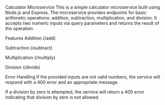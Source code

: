Calculator Microservice
This is a simple calculator microservice built using Node.js and Express. The microservice provides endpoints for basic arithmetic operations: addition, subtraction, multiplication, and division. It accepts two numeric inputs via query parameters and returns the result of the operation.

Features
Addition (/add)

Subtraction (/subtract)

Multiplication (/multiply)

Division (/divide)

Error Handling
If the provided inputs are not valid numbers, the service will respond with a 400 error and an appropriate message.

If a division by zero is attempted, the service will return a 400 error indicating that division by zero is not allowed.
